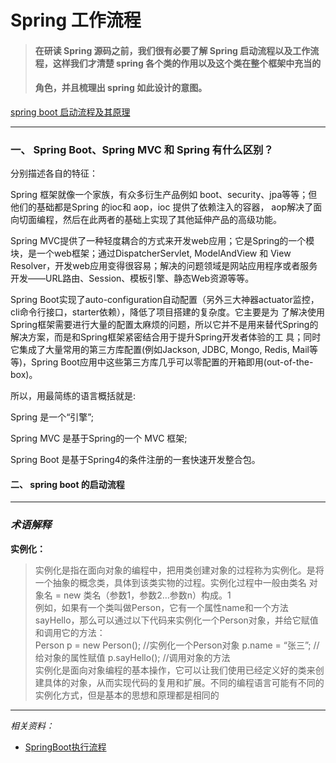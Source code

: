 # Spring 工作流程

> #### 在研读 Spring 源码之前，我们很有必要了解 Spring 启动流程以及工作流程，这样我们才清楚 spring 各个类的作用以及这个类在整个框架中充当的
> #### 角色，并且梳理出 spring 如此设计的意图。

[spring boot 启动流程及其原理](https://www.cnblogs.com/theRhyme/p/11057233.html)

---

### 一、 Spring Boot、Spring MVC 和 Spring 有什么区别？

分别描述各自的特征：

Spring 框架就像一个家族，有众多衍生产品例如 boot、security、jpa等等；但他们的基础都是Spring 的ioc和 aop，ioc 提供了依赖注入的容器， 
aop解决了面向切面编程，然后在此两者的基础上实现了其他延伸产品的高级功能。

Spring MVC提供了一种轻度耦合的方式来开发web应用；它是Spring的一个模块，是一个web框架；通过DispatcherServlet, ModelAndView 和 
View Resolver，开发web应用变得很容易；解决的问题领域是网站应用程序或者服务开发——URL路由、Session、模板引擎、静态Web资源等等。

Spring Boot实现了auto-configuration自动配置（另外三大神器actuator监控，cli命令行接口，starter依赖），降低了项目搭建的复杂度。它主要是为
了解决使用Spring框架需要进行大量的配置太麻烦的问题，所以它并不是用来替代Spring的解决方案，而是和Spring框架紧密结合用于提升Spring开发者体验的工
具；同时它集成了大量常用的第三方库配置(例如Jackson, JDBC, Mongo, Redis, Mail等等)，Spring Boot应用中这些第三方库几乎可以零配置的开箱即用(out-of-the-box)。

所以，用最简练的语言概括就是:

Spring 是一个“引擎”;

Spring MVC 是基于Spring的一个 MVC 框架;

Spring Boot 是基于Spring4的条件注册的一套快速开发整合包。

#### 二、 spring boot 的启动流程


---
### *术语解释*  
**实例化：**
> 实例化是指在面向对象的编程中，把用类创建对象的过程称为实例化。是将一个抽象的概念类，具体到该类实物的过程。实例化过程中一般由类名 对象名 = new 类名（参数1，参数2…参数n）构成。1  
> 例如，如果有一个类叫做Person，它有一个属性name和一个方法sayHello，那么可以通过以下代码来实例化一个Person对象，并给它赋值和调用它的方法：  
> Person p = new Person(); //实例化一个Person对象 p.name = “张三”; //给对象的属性赋值 p.sayHello(); //调用对象的方法  
> 实例化是面向对象编程的基本操作，它可以让我们使用已经定义好的类来创建具体的对象，从而实现代码的复用和扩展。不同的编程语言可能有不同的实例化方式，但是基本的思想和原理都是相同的

---
*相关资料：*
- [SpringBoot执行流程](https://www.cnblogs.com/theRhyme/p/11057233.html)
